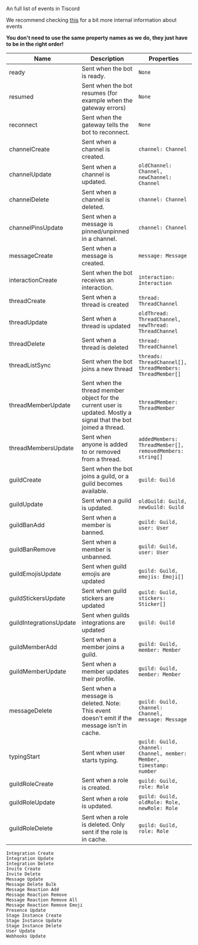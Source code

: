 An full list of events in Tiscord

We recommend checking [this](https://discord.com/developers/docs/topics/gateway) for a bit more internal information about events

**You don't need to use the same property names as we do, they just have to be in the right order!**

| Name         | Description     | Properties |
|--------------|-----------|------------|
| ready | Sent when the bot is ready.      | `None` |
| resumed | Sent when the bot resumes (for example when the gateway errors) | `None` |
| reconnect | Sent when the gateway tells the bot to reconnect. | `None` |
| channelCreate | Sent when a channel is created. | `channel: Channel` |
| channelUpdate | Sent when a channel is updated. | `oldChannel: Channel, newChannel: Channel` |
| channelDelete | Sent when a channel is deleted. | `channel: Channel` |
| channelPinsUpdate | Sent when a message is pinned/unpinned in a channel. | `channel: Channel` |
| messageCreate | Sent when a message is created. | `message: Message` |
| interactionCreate | Sent when the bot receives an interaction. | `interaction: Interaction` |
| threadCreate | Sent when a thread is created | `thread: ThreadChannel` |
| threadUpdate | Sent when a thread is updated | `oldThread: ThreadChannel, newThread: ThreadChannel` |
| threadDelete | Sent when a thread is deleted | `thread: ThreadChannel` |
| threadListSync | Sent when the bot joins a new thread | `threads: ThreadChannel[], threadMembers: ThreadMember[]` |
| threadMemberUpdate | Sent when the thread member object for the current user is updated. Mostly a signal that the bot joined a thread. | `threadMember: ThreadMember` |
| threadMembersUpdate | Sent when anyone is added to or removed from a thread. | `addedMembers: ThreadMember[], removedMembers: string[]` |
| guildCreate | Sent when the bot joins a guild, or a guild becomes available. | `guild: Guild` |
| guildUpdate | Sent when a guild is updated. | `oldGuild: Guild, newGuild: Guild` |
| guildBanAdd | Sent when a member is banned. | `guild: Guild, user: User` |
| guildBanRemove | Sent when a member is unbanned. | `guild: Guild, user: User` |
| guildEmojisUpdate | Sent when guild emojis are updated | `guild: Guild, emojis: Emoji[]` |
| guildStickersUpdate | Sent when guild stickers are updated | `guild: Guild, stickers: Sticker[]` | 
| guildIntegrationsUpdate | Sent when guilds integrations are updated | `guild: Guild` |
| guildMemberAdd | Sent when a member joins a guild. | `guild: Guild, member: Member` |
| guildMemberUpdate | Sent when a member updates their profile. | `guild: Guild, member: Member` |
| messageDelete | Sent when a message is deleted. Note: This event doesn't emit if the message isn't in cache. | `guild: Guild, channel: Channel, message: Message` |
| typingStart | Sent when user starts typing. | `guild: Guild, channel: Channel, member: Member, timestamp: number` |
| guildRoleCreate | Sent when a role is created. |`guild: Guild, role: Role`|
| guildRoleUpdate | Sent when a role is updated. | `guild: Guild, oldRole: Role, newRole: Role` |
| guildRoleDelete | Sent when a role is deleted. Only sent if the role is in cache. | `guild: Guild, role: Role` |    
    Integration Create
    Integration Update
    Integration Delete
    Invite Create
    Invite Delete
    Message Update
    Message Delete Bulk
    Message Reaction Add
    Message Reaction Remove
    Message Reaction Remove All
    Message Reaction Remove Emoji
    Presence Update
    Stage Instance Create
    Stage Instance Update
    Stage Instance Delete
    User Update
    Webhooks Update
